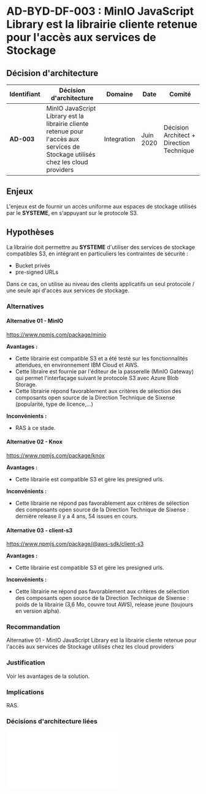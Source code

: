 # AD-BYD-DF-003 : MinIO JavaScript Library est la librairie cliente retenue pour l'accès aux services de Stockage

## Décision d'architecture

|Identifiant|Décision d'architecture|Domaine|Date|Comité|
|---|---|---|---|---|
|**AD-003**|MinIO JavaScript Library est la librairie cliente retenue pour l'accès aux services de Stockage utilisés chez les cloud providers|Integration |Juin 2020| Décision Architect + Direction Technique|

## Enjeux

L'enjeux est de fournir un accès uniforme aux espaces de stockage utilisés par le **SYSTEME**, en s'appuyant sur le protocole S3.

## Hypothèses

La librairie doit permettre au **SYSTEME** d'utiliser des services de stockage compatibles S3, en intégrant en particuliers les contraintes de sécurité :

- Bucket privés
- pre-signed URLs

Dans ce cas, on utilise au niveau des clients applicatifs un seul protocole / une seule api d'accès aux services de stockage.

### Alternatives

#### Alternative 01 - MinIO

<https://www.npmjs.com/package/minio>

**Avantages :**

- Cette librairie est compatible S3 et a été testé sur les fonctionnalités attendues, en environnement IBM Cloud et AWS.
- Cette libraire est fournie par l'éditeur de la passerelle (MinIO Gateway) qui permet l'interfaçage suivant le protocole S3 avec Azure Blob Storage.
- Cette librairie répond favorablement aux critères de sélection des composants open source de la Direction Technique de Sixense (popularité, type de licence,...)

**Inconvénients :**

- RAS à ce stade.

#### Alternative 02 - Knox

<https://www.npmjs.com/package/knox>

**Avantages :**

- Cette librairie est compatible S3 et gère les presigned urls.

**Inconvénients :**

- Cette librairie ne répond pas favorablement aux critères de sélection des composants open source de la Direction Technique de Sixense : dernière release il y a 4 ans, 54 issues en cours.

#### Alternative 03 - client-s3

<https://www.npmjs.com/package/@aws-sdk/client-s3>

**Avantages :**

- Cette librairie est compatible S3 et gère les presigned urls.

**Inconvénients :**

- Cette librairie ne répond pas favorablement aux critères de sélection des composants open source de la Direction Technique de Sixense : poids de la librairie (3,6 Mo,  couvre tout AWS), release jeune (toujours en version alpha).

### Recommandation

Alternative 01 - MinIO JavaScript Library est la librairie cliente retenue pour l'accès aux services de Stockage utilisés chez les cloud providers

### Justification

Voir les avantages de la solution.

### Implications

RAS.

### Décisions d'architecture liées

![AD-BYD-DF-002 : Exposition des zones de stockage de données suivant le protocole et l'api S3](./0602.ArchitectureDecisions.md)
